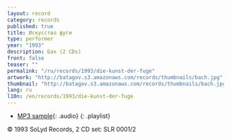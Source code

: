 ```yaml
---
layout: record
category: records
published: true
title: Искусство фуги
type: performer
year: "1993"
description: Бах (2 CDs)
front: false
teaser: ""
permalink: "/ru/records/1993/die-kunst-der-fuge"
artwork: "http://batagov.s3.amazonaws.com/records/thumbnails/bach.jpg"
thumbnail: "http://batagov.s3.amazonaws.com/records/thumbnails/bach.jpg"
lang: ru
l10n: /en/records/1993/die-kunst-der-fuge
---
```


- [MP3 sample](http://batagov.s3.amazonaws.com/records/sounds/contrapunctus_1.mp3){: .audio}
{: .playlist}

© 1993 SoLyd Records, 2 CD set: SLR 0001/2